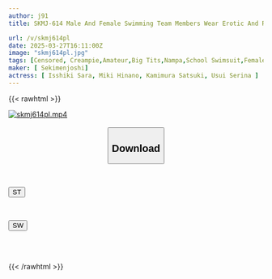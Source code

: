 ```yaml
---
author: j91
title: SKMJ-614 Male And Female Swimming Team Members Wear Erotic And Radical Competitive Swimsuits And Give A Slippery Oil-filled Intercrural Sex Chin★job! The Female Team Members Get Horny As Their Clitoris Is Stimulated By A Dick, And They Want A Raw Dick And Beg For A Raw Insertion Of Their Own Accord?

url: /v/skmj614pl
date: 2025-03-27T16:11:00Z
image: "skmj614pl.jpg"
tags: [Censored, Creampie,Amateur,Big Tits,Nampa,School Swimsuit,Female College Student,Swimsuit,Lotion	]
maker: [ Sekimenjoshi]
actress: [ Isshiki Sara, Miki Hinano, Kamimura Satsuki, Usui Serina ]
---
```



{{< rawhtml >}}

<div class="video" data-videoid="y2PQyzeeB7I1Vj8">
    <a href="javascript:;">
        <img src="/v/skmj614pl/skmj614pl.jpg" width="WIDTH" height="HEIGHT" alt="skmj614pl.mp4" loading="lazy">
    </a>
</div>

<script type="text/javascript" src="https://j91.asia/asset/on-demand-st.js"></script>

<br>
  <link rel="stylesheet" href="https://j91.asia/asset/bs5.css">
  
  <center>
  <button class="btn btn-primary" type="button" data-bs-toggle="collapse" data-bs-target=".multi-collapse" aria-expanded="false" aria-controls="multiCollapseExample1 multiCollapseExample2"><h2>Download</h2></button></center>
</p>
<div class="row">
  <div class="col">
    <div class="collapse multi-collapse" id="multiCollapseExample1">
      <div class="card card-body">
	      	      <br>
<div class="buttons">  
<p><a href="/v/skmj614pl/st.html" target="_blank"><button class="btn-hover color-3"><i class="fa fa-download"></i> ST</button></a></p></div>
    </div>
  </div>
</div>
  <div class="col">
    <div class="collapse multi-collapse" id="multiCollapseExample2">
      <div class="card card-body">
	      <br>
<div class="buttons">
<p><a href="/v/skmj614pl/sw.html" target="_blank"><button class="btn-hover color-2"><i class="fa fa-download"></i> SW</button></a></p></div>
<br><br>
      </div>
    </div>
  </div>
</div>

{{< /rawhtml >}}